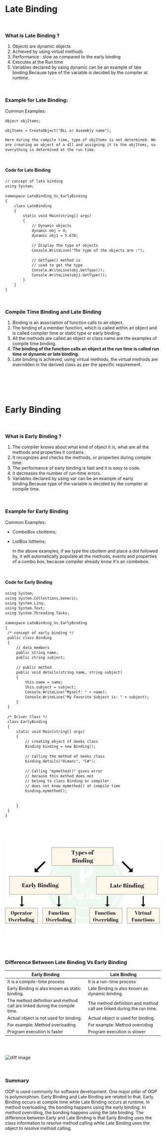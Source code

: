 # Late Binding

<br/>

   ### What is Late Binding ?
   1.  Objects are dynamic objects
   2.  Achieved by using virtual methods
   3.  Performance : slow as compared to the early binding
   4.  Executes at the Run time
   5.  Variables declared by using dynamic can be an example of late binding.Because type of the variable is decided by the compiler at runtime.
   
   <br/>


### Example for Late Binding:
Common Examples:

`Object objItems;`

`objItems = CreateObject("DLL or Assembly name");`

    Here during the compile time, type of objItems is not determined. We are creating an object of a dll and assigning it to the objItems, so everything is determined at the run time.

   <br/>

   #### Code for Late Binding

```
// concept of late binding
using System;

namespace LateBinding_Vs_EarlyBinding
{
    class LateBinding
    {
        static void Main(string[] args)
        {
            // Dynamic objects
            dynamic obj = 4;
            dynamic obj1 = 5.678;

            // Display the type of objects
            Console.WriteLine("The type of the objects are :");

            // GetType() method is 
            // used to get the type
            Console.WriteLine(obj.GetType());
            Console.WriteLine(obj1.GetType());
        }
    }
}

```
<br/>

   ### Compile Time Binding and Late Binding
   1. Binding is an association of function calls to an object.
   2. The binding of a member function, which is called within an object and is called compiler time or static type or early binding.
   3. All the methods are called an object or class name are the examples of compile time binding.
   4. **The binding of the function calls an object at the run time is called run time or dynamic or late binding.**
   5. Late binding is achieved, using virtual methods, the virtual methods are overridden in the derived class as per the specific requirement.

<br/>
<br/>
<br/>
<br/>

# Early Binding

<br/>

   ### What is Early Binding ?
   1. The compiler knows about what kind of object it is, what are all the methods and properties it contains.
   2. It recognizes and checks the methods, or properties  during compile time.
   3. The performance of early binding is fast and it is easy to code.
   4. It decreases the number of run-time errors.
   5. Variables declared by using var can be an example of early binding.Because type of the variable is decided by the compiler at compile time.

 <br/>

### Example for Early Binding

Common Examples:

- ComboBox cboItems;

- ListBox lstItems;
  
    In the above examples, if we type the cboItem and place a dot followed by, it will automatically populate all the methods, events and properties of a combo box, because compiler already know it's an combobox.

 <br/>

   #### Code for Early Binding

   ```
using System;
using System.Collections.Generic;
using System.Linq;
using System.Text;
using System.Threading.Tasks;

namespace LateBinding_Vs_EarlyBinding
{
    /* concept of early binding */
    public class Binding
    {
        // data members
        public string name;
        public string subject;

        // public method
        public void details(string name, string subject)
        {
            this.name = name;
            this.subject = subject;
            Console.WriteLine("Myself: " + name);
            Console.WriteLine("My Favorite Subject is: " + subject);
        }
    }
    
    /* Driver Class */
    class EarlyBinding
    {
        static void Main(string[] args)
        {
            // creating object of Geeks class
            Binding binding = new Binding();

            // Calling the method of Geeks class
            binding.details("Himani", "C#");

            // Calling "mymethod()" gives error
            // because this method does not
            // belong to class Binding or compiler
            // does not know mymethod() at compile time
            binding.mymethod();


        }
    }
}

   ```


<br/>
<br/>

![image](Early-binding-and-Late-binding-in-C.png)

<br/>
<br/>

### Difference Between Late Binding Vs Early Binding

|Early Binding|Late Binding|
|------------|-------------|
|It is a compile-time process|It is a run-time process|
|Early Binding is also known as static binding.| Late Binding is also known as dynamic binding.|
|The method definition and method call are linked during the compile time.|The method definition and method call are linked during the run time.|
|Actual object is not used for binding.|Actual object is used for binding.|
|For example: Method overloading|For example: Method overriding|
|Program execution is faster|Program execution is slower|

<br/><br/>

![diff image](https://www.bestprog.net/wp-content/uploads/2020/04/02_02_02_11_09_01e-1024x603.jpg)
<br/>
<br/>
<br/>

### Summary

OOP is used commonly for software development. One major pillar of OOP is polymorphism. Early Binding and Late Binding are related to that. Early Binding occurs at compile time while Late Binding occurs at runtime. In method overloading, the bonding happens using the early binding. In method overriding, the bonding happens using the late binding. The difference between Early and Late Binding is that Early Binding uses the class information to resolve method calling while Late Binding uses the object to resolve method calling.